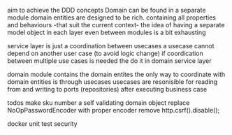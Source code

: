 aim
to achieve the  DDD concepts
Domain can be found in a separate module
domain entities are designed to be rich. containing all properties and behaviours -that suit the current context-
the idea of having a separate model object in each layer even between modules is a bit exhausting

service layer is just a coordination between usecases 
a usecase cannot depend on another user case (to avoid logic change) if coordication between multiple use cases is needed the do it in domain service layer

domain module contains the domain entites
the only way to coordinate with domain entities is through usecases
usecases are resonisible for reading from and writing to ports (repositories) after executing business case

todos
make sku number a self validating domain object
replace NoOpPasswordEncoder with proper encoder
remove http.csrf().disable();

docker
unit test
security
